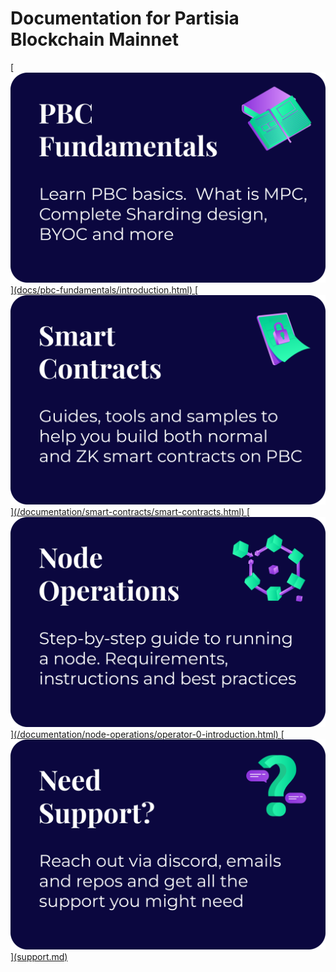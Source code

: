 # Documentation for Partisia Blockchain Mainnet

<a href="">
    [<img src="assets/Categories/PBC%20Fundametals.png" alt="PBC Fundamentals" class="front-page-pictures front-page-pictures-left" />](docs/pbc-fundamentals/introduction.html)
</a>

<a href="">
    [<img src="assets/Categories/Smart%20Contracts.png" alt="Smart Contracts" class="front-page-pictures front-page-pictures-right" />](/documentation/smart-contracts/smart-contracts.html)
</a>
<a href="">
    [<img src="assets/Categories/Node%20Operations.png" alt="Node Operations" class="front-page-pictures front-page-pictures-left" />](/documentation/node-operations/operator-0-introduction.html)
</a>
<a href="">
    [<img src="assets/Categories/Need%20Support.png" alt="Need support?" class="front-page-pictures front-page-pictures-right" />](support.md)
</a>

